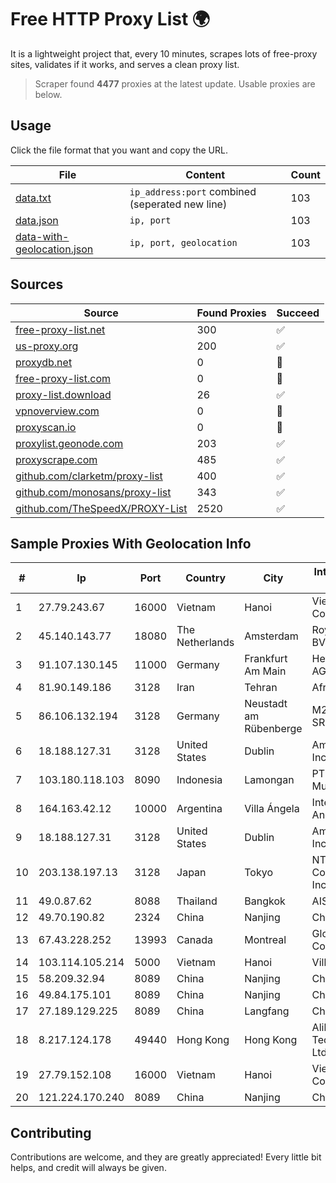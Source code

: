 
# Free HTTP Proxy List 🌍

It is a lightweight project that, every 10 minutes, scrapes lots of free-proxy sites, validates if it works, and serves a clean proxy list.


> Scraper found **4477** proxies at the latest update. Usable proxies are below.

## Usage

Click the file format that you want and copy the URL.


|File|Content|Count|
|----|-------|-----|
|[data.txt](https://raw.githubusercontent.com/themiralay/Proxy-List-World/master/data.txt)|`ip_address:port` combined (seperated new line)|103|
|[data.json](https://raw.githubusercontent.com/themiralay/Proxy-List-World/master/data.json)|`ip, port`|103|
|[data-with-geolocation.json](https://raw.githubusercontent.com/themiralay/Proxy-List-World/master/data-with-geolocation.json)|`ip, port, geolocation`|103|

## Sources

|Source|Found Proxies|Succeed|
|------|-------------|-------|
|[free-proxy-list.net](https://free-proxy-list.net)|300|✅|
|[us-proxy.org](https://www.us-proxy.org)|200|✅|
|[proxydb.net](http://proxydb.net)|0|🚫|
|[free-proxy-list.com](https://free-proxy-list.com/?page=&port=&type%5B%5D=http&type%5B%5D=https&up_time=0&search=Search)|0|🚫|
|[proxy-list.download](https://www.proxy-list.download/HTTP)|26|✅|
|[vpnoverview.com](https://vpnoverview.com/privacy/anonymous-browsing/free-proxy-servers)|0|🚫|
|[proxyscan.io](https://www.proxyscan.io)|0|🚫|
|[proxylist.geonode.com](https://proxylist.geonode.com/api/proxy-list?limit=300&page=1&sort_by=lastChecked&sort_type=desc&protocols=http,https)|203|✅|
|[proxyscrape.com](https://api.proxyscrape.com/v2/?request=displayproxies&protocol=http&timeout=10000&country=all&ssl=all&anonymity=all)|485|✅|
|[github.com/clarketm/proxy-list](https://raw.githubusercontent.com/clarketm/proxy-list/master/proxy-list-raw.txt)|400|✅|
|[github.com/monosans/proxy-list](https://raw.githubusercontent.com/monosans/proxy-list/main/proxies/http.txt)|343|✅|
|[github.com/TheSpeedX/PROXY-List](https://raw.githubusercontent.com/TheSpeedX/PROXY-List/master/http.txt)|2520|✅|


## Sample Proxies With Geolocation Info

|#|Ip|Port|Country|City|Internet Service Provider|
|-|--|----|-------|----|-------------------------|
|1|27.79.243.67|16000|Vietnam|Hanoi|Viettel Corporation|
|2|45.140.143.77|18080|The Netherlands|Amsterdam|RoyaleHosting BV|
|3|91.107.130.145|11000|Germany|Frankfurt Am Main|Hetzner Online AG|
|4|81.90.149.186|3128|Iran|Tehran|Afranet|
|5|86.106.132.194|3128|Germany|Neustadt am Rübenberge|M247 Europe SRL|
|6|18.188.127.31|3128|United States|Dublin|Amazon.com, Inc.|
|7|103.180.118.103|8090|Indonesia|Lamongan|PT Persada Data Multimedia|
|8|164.163.42.12|10000|Argentina|Villa Ángela|Interret Villa Angela SRL|
|9|18.188.127.31|3128|United States|Dublin|Amazon.com, Inc.|
|10|203.138.197.13|3128|Japan|Tokyo|NTT PC Communications, Inc.|
|11|49.0.87.62|8088|Thailand|Bangkok|AIS-Fibre|
|12|49.70.190.82|2324|China|Nanjing|Chinanet|
|13|67.43.228.252|13993|Canada|Montreal|GloboTech Communications|
|14|103.114.105.214|5000|Vietnam|Hanoi|Village 1|
|15|58.209.32.94|8089|China|Nanjing|China Telecom|
|16|49.84.175.101|8089|China|Nanjing|China Telecom|
|17|27.189.129.225|8089|China|Langfang|Chinanet|
|18|8.217.124.178|49440|Hong Kong|Hong Kong|Alibaba (US) Technology Co., Ltd.|
|19|27.79.152.108|16000|Vietnam|Hanoi|Viettel Corporation|
|20|121.224.170.240|8089|China|Nanjing|China Telecom|



## Contributing

Contributions are welcome, and they are greatly appreciated! Every
little bit helps, and credit will always be given.

